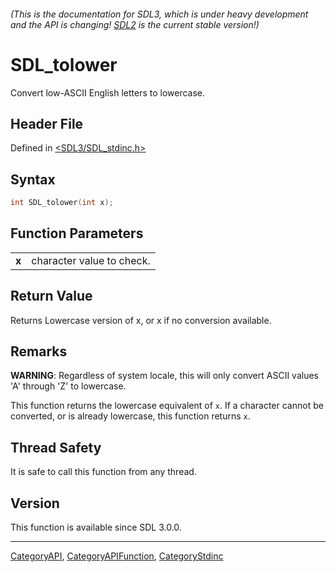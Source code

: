 ###### (This is the documentation for SDL3, which is under heavy development and the API is changing! [SDL2](https://wiki.libsdl.org/SDL2/) is the current stable version!)
# SDL_tolower

Convert low-ASCII English letters to lowercase.

## Header File

Defined in [<SDL3/SDL_stdinc.h>](https://github.com/libsdl-org/SDL/blob/main/include/SDL3/SDL_stdinc.h)

## Syntax

```c
int SDL_tolower(int x);
```

## Function Parameters

|           |                           |
| --------- | ------------------------- |
| **x**     | character value to check. |

## Return Value

Returns Lowercase version of x, or x if no conversion available.

## Remarks

**WARNING**: Regardless of system locale, this will only convert ASCII
values 'A' through 'Z' to lowercase.

This function returns the lowercase equivalent of `x`. If a character
cannot be converted, or is already lowercase, this function returns `x`.

## Thread Safety

It is safe to call this function from any thread.

## Version

This function is available since SDL 3.0.0.

----
[CategoryAPI](CategoryAPI), [CategoryAPIFunction](CategoryAPIFunction), [CategoryStdinc](CategoryStdinc)

